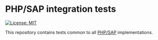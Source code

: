# PHP/SAP integration tests

[![License: MIT][license-mit]](LICENSE)

This repository contains tests common to all [PHP/SAP][phpsap] implementations.

[phpsap]: https://php-sap.github.io
[license-mit]: https://img.shields.io/badge/license-MIT-blue.svg
